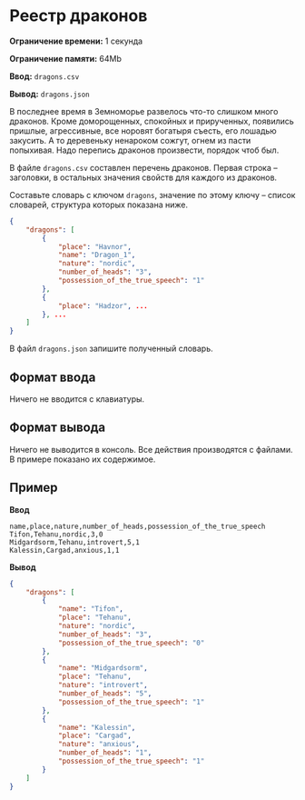 # Реестр драконов

**Ограничение времени:** 1 секунда

**Ограничение памяти:** 64Mb

**Ввод:** `dragons.csv`

**Вывод:** `dragons.json`

В последнее время в Земноморье развелось что-то слишком много драконов. Кроме доморощенных, спокойных и прирученных, появились пришлые, агрессивные, все норовят богатыря съесть, его лошадью закусить. А то деревеньку ненароком сожгут, огнем из пасти попыхивая. Надо перепись драконов произвести, порядок чтоб был.

В файле `dragons.csv` составлен перечень драконов. Первая строка – заголовки, в остальных значения свойств для каждого из драконов.

Составьте словарь с ключом `dragons`, значение по этому ключу – список словарей, структура которых показана ниже.

```json
{
    "dragons": [
        {
            "place": "Havnor",
            "name": "Dragon_1",
            "nature": "nordic",
            "number_of_heads": "3",
            "possession_of_the_true_speech": "1"
        },
        {
            "place": "Hadzor", ...
        }, ...
    ]
}
```

В файл `dragons.json` запишите полученный словарь.

## Формат ввода

Ничего не вводится с клавиатуры.

## Формат вывода

Ничего не выводится в консоль. Все действия производятся с файлами. В примере показано их содержимое.

## Пример

**Ввод**

```
name,place,nature,number_of_heads,possession_of_the_true_speech
Tifon,Tehanu,nordic,3,0
Midgardsorm,Tehanu,introvert,5,1
Kalessin,Cargad,anxious,1,1
```

**Вывод**

```json
{
    "dragons": [
        {
            "name": "Tifon",
            "place": "Tehanu",
            "nature": "nordic",
            "number_of_heads": "3",
            "possession_of_the_true_speech": "0"
        },
        {
            "name": "Midgardsorm",
            "place": "Tehanu",
            "nature": "introvert",
            "number_of_heads": "5",
            "possession_of_the_true_speech": "1"
        },
        {
            "name": "Kalessin",
            "place": "Cargad",
            "nature": "anxious",
            "number_of_heads": "1",
            "possession_of_the_true_speech": "1"
        }
    ]
}